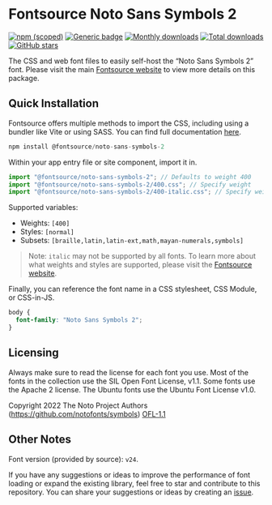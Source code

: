 # Fontsource Noto Sans Symbols 2

[![npm (scoped)](https://img.shields.io/npm/v/@fontsource/noto-sans-symbols-2?color=brightgreen)](https://www.npmjs.com/package/@fontsource/noto-sans-symbols-2) [![Generic badge](https://img.shields.io/badge/fontsource-passing-brightgreen)](https://github.com/fontsource/fontsource) [![Monthly downloads](https://badgen.net/npm/dm/@fontsource/noto-sans-symbols-2)](https://github.com/fontsource/fontsource) [![Total downloads](https://badgen.net/npm/dt/@fontsource/noto-sans-symbols-2)](https://github.com/fontsource/fontsource) [![GitHub stars](https://img.shields.io/github/stars/fontsource/fontsource.svg?style=social&label=Star)](https://github.com/fontsource/fontsource/stargazers)

The CSS and web font files to easily self-host the “Noto Sans Symbols 2” font. Please visit the main [Fontsource website](https://fontsource.org/fonts/noto-sans-symbols-2) to view more details on this package.

## Quick Installation

Fontsource offers multiple methods to import the CSS, including using a bundler like Vite or using SASS. You can find full documentation [here](https://fontsource.org/docs/getting-started/introduction).

```javascript
npm install @fontsource/noto-sans-symbols-2
```

Within your app entry file or site component, import it in.

```javascript
import "@fontsource/noto-sans-symbols-2"; // Defaults to weight 400
import "@fontsource/noto-sans-symbols-2/400.css"; // Specify weight
import "@fontsource/noto-sans-symbols-2/400-italic.css"; // Specify weight and style
```

Supported variables:
- Weights: `[400]`
- Styles: `[normal]`
- Subsets: `[braille,latin,latin-ext,math,mayan-numerals,symbols]`

> Note: `italic` may not be supported by all fonts. To learn more about what weights and styles are supported, please visit the [Fontsource website](https://fontsource.org/fonts/noto-sans-symbols-2).

Finally, you can reference the font name in a CSS stylesheet, CSS Module, or CSS-in-JS.

```css
body {
  font-family: "Noto Sans Symbols 2";
}
```

## Licensing
Always make sure to read the license for each font you use. Most of the fonts in the collection use the SIL Open Font License, v1.1. Some fonts use the Apache 2 license. The Ubuntu fonts use the Ubuntu Font License v1.0.

Copyright 2022 The Noto Project Authors (https://github.com/notofonts/symbols)
[OFL-1.1](https://openfontlicense.org)

## Other Notes
Font version (provided by source): `v24`.

If you have any suggestions or ideas to improve the performance of font loading or expand the existing library, feel free to star and contribute to this repository. You can share your suggestions or ideas by creating an [issue](https://github.com/fontsource/fontsource/issues).